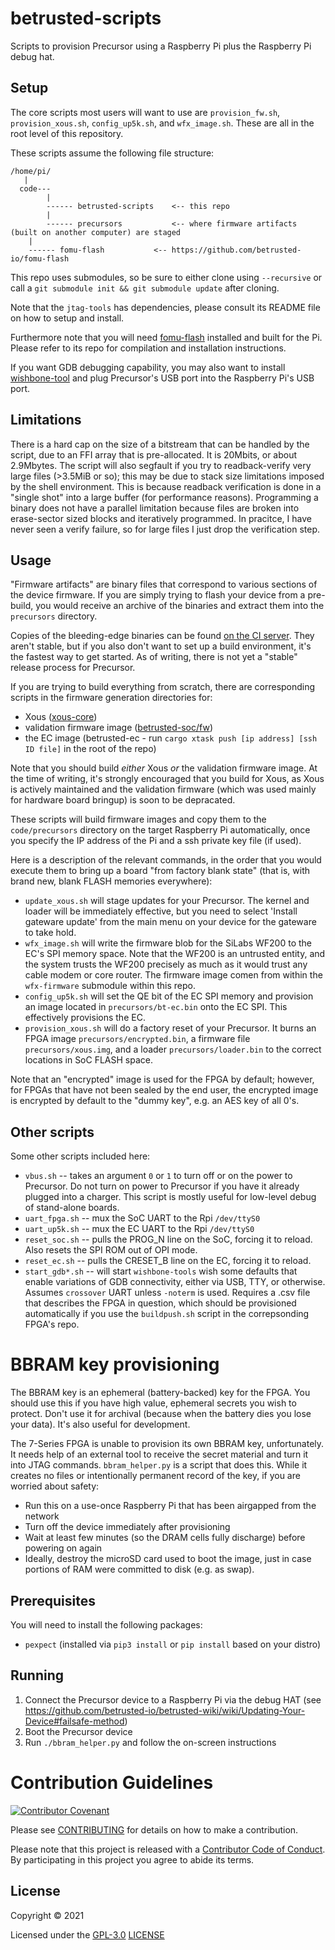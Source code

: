 # betrusted-scripts

Scripts to provision Precursor using a Raspberry Pi plus the Raspberry Pi debug hat.

## Setup

The core scripts most users will want to use are `provision_fw.sh`, `provision_xous.sh`, `config_up5k.sh`,
and `wfx_image.sh`. These are all in the root level of this repository.

These scripts assume the following file structure:

```
/home/pi/
   |
  code---
        |
        ------ betrusted-scripts    <-- this repo
        |
        ------ precursors           <-- where firmware artifacts (built on another computer) are staged
	|
	------ fomu-flash           <-- https://github.com/betrusted-io/fomu-flash
```

This repo uses submodules, so be sure to either clone using `--recursive` or call a
`git submodule init && git submodule update` after cloning.

Note that the `jtag-tools` has dependencies, please consult its README file on how to
setup and install.

Furthermore note that you will need [fomu-flash](https://github.com/betrusted-io/fomu-flash) installed
and built for the Pi. Please refer to its repo for compilation and installation instructions.

If you want GDB debugging capability, you may also want to install [wishbone-tool](https://wishbone-utils.readthedocs.io/en/latest/wishbone-tool/) and plug Precursor's USB port into the Raspberry Pi's USB port.

## Limitations
There is a hard cap on the size of a bitstream that can be handled by the script, due
to an FFI array that is pre-allocated. It is 20Mbits, or about 2.9Mbytes. The script will
also segfault if you try to readback-verify very large files (>3.5MiB or so); this may be due
to stack size limitations imposed by the shell environment. This is because readback verification
is done in a "single shot" into a large buffer (for performance reasons). Programming a binary
does not have a parallel limitation because files are broken into erase-sector sized blocks and
iteratively programmed. In pracitce, I have never seen a verify failure, so for large files
I just drop the verification step.

## Usage

"Firmware artifacts" are binary files that correspond to various
sections of the device firmware. If you are simply trying to flash
your device from a pre-build, you would receive an archive of the
binaries and extract them into the `precursors` directory.

Copies of the bleeding-edge binaries can be found [on the CI
server](https://ci.betrusted.io/latest-ci/). They aren't stable, but
if you also don't want to set up a build environment, it's the fastest
way to get started. As of writing, there is not yet a "stable" release
process for Precursor.

If you are trying to build everything from scratch, there are corresponding
scripts in the firmware generation directories for:

- Xous ([xous-core](https://github.com/betrusted-io/xous-core/blob/main/buildpush.sh))
- validation firmware image ([betrusted-soc/fw](https://github.com/betrusted-io/betrusted-soc/blob/main/fw/buildpush.sh))
- the EC image (betrusted-ec - run `cargo xtask push [ip address] [ssh ID file]` in the root of the repo)

Note that you should build *either* Xous *or* the validation firmware image. At the time of writing, it's strongly
encouraged that you build for Xous, as Xous is actively maintained and the validation firmware (which was used mainly
for hardware board bringup) is soon to be depracated.

These scripts will build firmware images and copy them to the `code/precursors` directory on the target
Raspberry Pi automatically, once you specify the IP address of the Pi and a ssh private key file (if used).

Here is a description of the relevant commands, in the order that you would execute them to bring up a board "from factory blank state" (that is, with brand new, blank FLASH memories everywhere):

- `update_xous.sh` will stage updates for your Precursor. The kernel and loader will be immediately effective, but you need to select 'Install gateware update' from the main menu on your device for the gateware to take hold.
- `wfx_image.sh` will write the firmware blob for the SiLabs WF200 to the EC's SPI memory space. Note that the WF200 is an untrusted entity, and the system trusts the WF200 precisely as much as it would trust any cable modem or core router. The firmware image comen from within the `wfx-firmware` submodule within this repo.
- `config_up5k.sh` will set the QE bit of the EC SPI memory and provision an image located in `precursors/bt-ec.bin` onto the EC SPI. This effectively provisions the EC.
- `provision_xous.sh` will do a factory reset of your Precursor. It burns an FPGA image `precursors/encrypted.bin`, a firmware file `precursors/xous.img`, and a loader `precursors/loader.bin` to the correct locations in SoC FLASH space.

Note that an "encrypted" image is used for the FPGA by default; however,
for FPGAs that have not been sealed by the end user, the encrypted image
is encrypted by default to the "dummy key", e.g. an AES key of all 0's.

## Other scripts

Some other scripts included here:

- `vbus.sh` -- takes an argument `0` or `1` to turn off or on the power to Precursor. Do not turn on power to Precursor if you have it already plugged into a charger. This script is mostly useful for low-level debug of stand-alone boards.
- `uart_fpga.sh` -- mux the SoC UART to the Rpi `/dev/ttyS0`
- `uart_up5k.sh` -- mux the EC UART to the Rpi `/dev/ttyS0`
- `reset_soc.sh` -- pulls the PROG_N line on the SoC, forcing it to reload. Also resets the SPI ROM out of OPI mode.
- `reset_ec.sh` -- pulls the CRESET_B line on the EC, forcing it to reload.
- `start_gdb*.sh` -- will start `wishbone-tools` wish some defaults that enable variations of GDB connectivity, either via USB, TTY, or otherwise. Assumes `crossover` UART unless `-noterm` is used. Requires a .csv file that describes the FPGA in question, which should be provisioned automatically if you use the `buildpush.sh` script in the correpsonding FPGA's repo.

# BBRAM key provisioning

The BBRAM key is an ephemeral (battery-backed) key for the FPGA. You should use this if you have high value,
ephemeral secrets you wish to protect. Don't use it for archival (because when the battery dies you lose
your data). It's also useful for development.

The 7-Series FPGA is unable to provision its own BBRAM key, unfortunately. It needs help of an external tool
to receive the secret material and turn it into JTAG commands. `bbram_helper.py` is a script that does this.
While it creates no files or intentionally permanent record of the key, if you are worried about safety:

- Run this on a use-once Raspberry Pi that has been airgapped from the network
- Turn off the device immediately after provisioning
- Wait at least few minutes (so the DRAM cells fully discharge) before powering on again
- Ideally, destroy the microSD card used to boot the image, just in case portions of RAM were committed to disk (e.g. as swap).

## Prerequisites

You will need to install the following packages:

- `pexpect` (installed via `pip3 install` or `pip install` based on your distro)

## Running

1. Connect the Precursor device to a Raspberry Pi via the debug HAT (see https://github.com/betrusted-io/betrusted-wiki/wiki/Updating-Your-Device#failsafe-method)
1. Boot the Precursor device
1. Run `./bbram_helper.py` and follow the on-screen instructions

# Contribution Guidelines

[![Contributor Covenant](https://img.shields.io/badge/Contributor%20Covenant-v2.0%20adopted-ff69b4.svg)](CODE_OF_CONDUCT.md)

Please see [CONTRIBUTING](CONTRIBUTING.md) for details on
how to make a contribution.

Please note that this project is released with a
[Contributor Code of Conduct](CODE_OF_CONDUCT.md).
By participating in this project you agree to abide its terms.

## License

Copyright © 2021

Licensed under the [GPL-3.0](https://opensource.org/licenses/GPL-3.0) [LICENSE](LICENSE)
